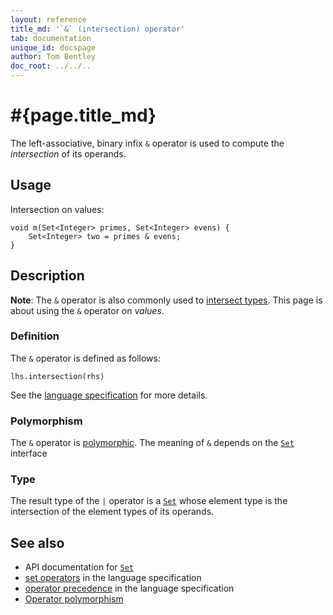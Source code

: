 ```yaml
---
layout: reference
title_md: '`&` (intersection) operator'
tab: documentation
unique_id: docspage
author: Tom Bentley
doc_root: ../../..
---
```


# #{page.title_md}

The left-associative, binary infix `&` operator is used to compute the 
*intersection* of its operands.

## Usage 

Intersection on values:

<!-- check:none -->
<!-- try: -->
    void m(Set<Integer> primes, Set<Integer> evens) {
        Set<Integer> two = primes & evens;
    }

## Description

**Note**: The `&` operator is also commonly used to 
[intersect types](#{page.doc_root}/reference/structure/type#intersection_types). 
This page is about using the `&` operator on *values*.

### Definition

The `&` operator is defined as follows:

<!-- check:none -->
<!-- try: -->
    lhs.intersection(rhs)

See the [language specification](#{site.urls.spec_current}#sets) for 
more details.

### Polymorphism

The `&` operator is [polymorphic](#{page.doc_root}/reference/operator/operator-polymorphism). 
The meaning of `&` depends on the 
[`Set`](#{site.urls.apidoc_1_0}/Set.type.html) interface 

### Type

The result type of the `|` operator is a [`Set`](#{site.urls.apidoc_1_0}/Set.type.html) whose element type is the intersection of the 
element types of its operands.

## See also

* API documentation for [`Set`](#{site.urls.apidoc_1_0}/Set.type.html)
* [set operators](#{site.urls.spec_current}#sets) in the 
  language specification
* [operator precedence](#{site.urls.spec_current}#operatorprecedence) in the 
  language specification
* [Operator polymorphism](#{page.doc_root}/tour/language-module/#operator_polymorphism) 

